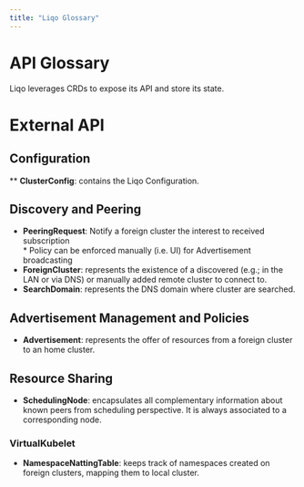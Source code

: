 ```yaml
---
title: "Liqo Glossary"
---
```


# API Glossary

Liqo leverages CRDs to expose its API and store its state.

# External API

## Configuration

** **ClusterConfig**: contains the Liqo Configuration.

## Discovery and Peering

- **PeeringRequest**: Notify a foreign cluster the interest to received subscription    
      * Policy can be enforced manually (i.e. UI) for Advertisement broadcasting
- **ForeignCluster**: represents the existence of a discovered (e.g.; in the LAN or via DNS) or 
manually added remote cluster to connect to.
- **SearchDomain**: represents the DNS domain where cluster are searched.

## Advertisement Management and Policies

- **Advertisement**: represents the offer of resources from a foreign cluster to an home cluster.

## Resource Sharing

* **SchedulingNode**: encapsulates all complementary information about known peers from scheduling 
perspective. It is always associated to a corresponding node. 

### VirtualKubelet

- **NamespaceNattingTable**: keeps track of namespaces created on foreign clusters, mapping them to local 
cluster.



